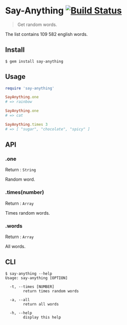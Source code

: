 Say-Anything [![Build Status](https://travis-ci.org/rozaxe/say-anything.svg?branch=master)](https://travis-ci.org/rozaxe/say-anything)
============

> Get random words.

The list contains 109 582 english words.


Install
-------

```
$ gem install say-anything
```


Usage
-----

```ruby
require 'say-anything'

SayAnything.one
# => rainbow

SayAnything.one
# => cat

SayAnything.times 3
# => [ "sugar", "chocolate", "spicy" ]
```


API
---

### .one

Return : `String`

Random word.


### .times(number)

Return : `Array`

Times random words.


### .words

Return : `Array`

All words.


CLI
---

```
$ say-anything --help
Usage: say-anything [OPTION]

  -t, --times [NUMBER]
        return times random words

  -a, --all
        return all words

  -h, --help
        display this help
```
